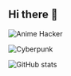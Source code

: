 ## Hi there 👋

![Anime Hacker](https://i.imgur.com/o1Q3j4G.gif)

![Cyberpunk](https://media.tenor.com/T4wqj6jXxwEAAAAC/cyberpunk-anime.gif)

![GitHub stats](https://github-readme-stats.vercel.app/api?username=YOUR-USERNAME&show_icons=true&theme=tokyonight)

<img src="https://i.imgur.com/dBaSKWF.gif" width="100%" height="3px" />
